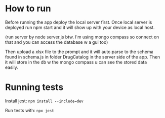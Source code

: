 # How to run

Before running the app deploy the local server first. Once local server is deployed run npm start and it will show up
with your device as local host.

(run server by node server.js btw. I'm using mongo compass so connect on that and you can access the database w a gui too)

Then upload a xlsx file to the prompt and it will auto parse to the schema found in schema.js in folder DrugCatalog in the server side of
the app. Then it will store in the db w the mongo compass u can see the stored data easily.

# Running tests
Install jest: `npm install --include=dev`

Run tests with: `npx jest`
